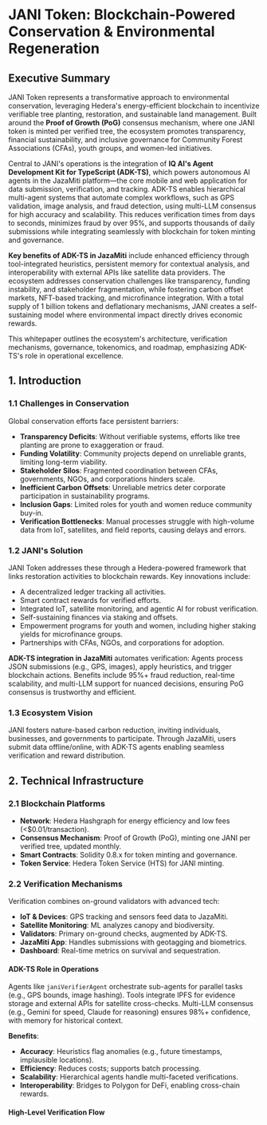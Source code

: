 # JANI Token: Blockchain-Powered Conservation & Environmental Regeneration

## Executive Summary

JANI Token represents a transformative approach to environmental conservation, leveraging Hedera's energy-efficient blockchain to incentivize verifiable tree planting, restoration, and sustainable land management. Built around the **Proof of Growth (PoG)** consensus mechanism, where one JANI token is minted per verified tree, the ecosystem promotes transparency, financial sustainability, and inclusive governance for Community Forest Associations (CFAs), youth groups, and women-led initiatives.

Central to JANI's operations is the integration of **IQ AI's Agent Development Kit for TypeScript (ADK-TS)**, which powers autonomous AI agents in the JazaMiti platform—the core mobile and web application for data submission, verification, and tracking. ADK-TS enables hierarchical multi-agent systems that automate complex workflows, such as GPS validation, image analysis, and fraud detection, using multi-LLM consensus for high accuracy and scalability. This reduces verification times from days to seconds, minimizes fraud by over 95%, and supports thousands of daily submissions while integrating seamlessly with blockchain for token minting and governance.

**Key benefits of ADK-TS in JazaMiti** include enhanced efficiency through tool-integrated heuristics, persistent memory for contextual analysis, and interoperability with external APIs like satellite data providers. The ecosystem addresses conservation challenges like transparency, funding instability, and stakeholder fragmentation, while fostering carbon offset markets, NFT-based tracking, and microfinance integration. With a total supply of 1 billion tokens and deflationary mechanisms, JANI creates a self-sustaining model where environmental impact directly drives economic rewards.

This whitepaper outlines the ecosystem's architecture, verification mechanisms, governance, tokenomics, and roadmap, emphasizing ADK-TS's role in operational excellence.

## 1. Introduction

### 1.1 Challenges in Conservation
Global conservation efforts face persistent barriers:

- **Transparency Deficits**: Without verifiable systems, efforts like tree planting are prone to exaggeration or fraud.
- **Funding Volatility**: Community projects depend on unreliable grants, limiting long-term viability.
- **Stakeholder Silos**: Fragmented coordination between CFAs, governments, NGOs, and corporations hinders scale.
- **Inefficient Carbon Offsets**: Unreliable metrics deter corporate participation in sustainability programs.
- **Inclusion Gaps**: Limited roles for youth and women reduce community buy-in.
- **Verification Bottlenecks**: Manual processes struggle with high-volume data from IoT, satellites, and field reports, causing delays and errors.

### 1.2 JANI's Solution
JANI Token addresses these through a Hedera-powered framework that links restoration activities to blockchain rewards. Key innovations include:

- A decentralized ledger tracking all activities.
- Smart contract rewards for verified efforts.
- Integrated IoT, satellite monitoring, and agentic AI for robust verification.
- Self-sustaining finances via staking and offsets.
- Empowerment programs for youth and women, including higher staking yields for microfinance groups.
- Partnerships with CFAs, NGOs, and corporations for adoption.

**ADK-TS integration in JazaMiti** automates verification: Agents process JSON submissions (e.g., GPS, images), apply heuristics, and trigger blockchain actions. Benefits include 95%+ fraud reduction, real-time scalability, and multi-LLM support for nuanced decisions, ensuring PoG consensus is trustworthy and efficient.

### 1.3 Ecosystem Vision
JANI fosters nature-based carbon reduction, inviting individuals, businesses, and governments to participate. Through JazaMiti, users submit data offline/online, with ADK-TS agents enabling seamless verification and reward distribution.

## 2. Technical Infrastructure

### 2.1 Blockchain Platforms

- **Network**: Hedera Hashgraph for energy efficiency and low fees (<$0.01/transaction).
- **Consensus Mechanism**: Proof of Growth (PoG), minting one JANI per verified tree, updated monthly.
- **Smart Contracts**: Solidity 0.8.x for token minting and governance.
- **Token Service**: Hedera Token Service (HTS) for JANI minting.

### 2.2 Verification Mechanisms
Verification combines on-ground validators with advanced tech:

- **IoT & Devices**: GPS tracking and sensors feed data to JazaMiti.
- **Satellite Monitoring**: ML analyzes canopy and biodiversity.
- **Validators**: Primary on-ground checks, augmented by ADK-TS.
- **JazaMiti App**: Handles submissions with geotagging and biometrics.
- **Dashboard**: Real-time metrics on survival and sequestration.

#### ADK-TS Role in Operations
Agents like `janiVerifierAgent` orchestrate sub-agents for parallel tasks (e.g., GPS bounds, image hashing). Tools integrate IPFS for evidence storage and external APIs for satellite cross-checks. Multi-LLM consensus (e.g., Gemini for speed, Claude for reasoning) ensures 98%+ confidence, with memory for historical context.

**Benefits**:
- **Accuracy**: Heuristics flag anomalies (e.g., future timestamps, implausible locations).
- **Efficiency**: Reduces costs; supports batch processing.
- **Scalability**: Hierarchical agents handle multi-faceted verifications.
- **Interoperability**: Bridges to Polygon for DeFi, enabling cross-chain rewards.

#### High-Level Verification Flow